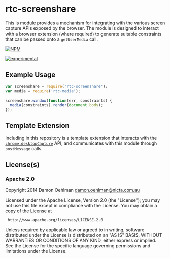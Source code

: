 # rtc-screenshare

This is module provides a mechanism for integrating with the various
screen capture APIs exposed by the browser.  The module is designed to
interact with a browser extension (where required) to generate
suitable constraints that can be passed onto a `getUserMedia` call.


[![NPM](https://nodei.co/npm/rtc-screenshare.png)](https://nodei.co/npm/rtc-screenshare/)

[![experimental](https://img.shields.io/badge/stability-experimental-red.svg)](https://github.com/dominictarr/stability#experimental) 

## Example Usage

```js
var screenshare = require('rtc-screenshare');
var media = require('rtc-media');

screenshare.window(function(err, constraints) {
  media(constraints).render(document.body);
});

```

## Template Extension

Including in this repository is a template extension that interacts with the
[`chrome.desktopCapture`](https://developer.chrome.com/extensions/desktopCapture)
API, and communicates with this module through `postMessage` calls.

## License(s)

### Apache 2.0

Copyright 2014 Damon Oehlman <damon.oehlman@nicta.com.au>

   Licensed under the Apache License, Version 2.0 (the "License");
   you may not use this file except in compliance with the License.
   You may obtain a copy of the License at

     http://www.apache.org/licenses/LICENSE-2.0

   Unless required by applicable law or agreed to in writing, software
   distributed under the License is distributed on an "AS IS" BASIS,
   WITHOUT WARRANTIES OR CONDITIONS OF ANY KIND, either express or implied.
   See the License for the specific language governing permissions and
   limitations under the License.
